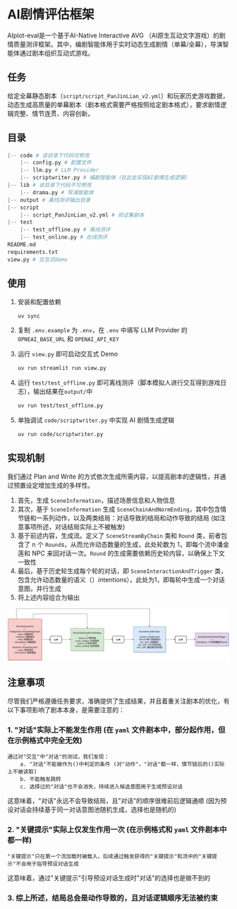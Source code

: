 # AI剧情评估框架

AIplot-eval是一个基于AI-Native Interactive AVG （AI原生互动文字游戏）的剧情质量测评框架。其中，编剧智能体用于实时动态生成剧情（单幕/全幕），导演智能体通过剧本组织互动式游戏。

## 任务
给定全幕静态剧本（`script/script_PanJinLian_v2.yml`）和玩家历史游戏数据，动态生成高质量的单幕剧本（剧本格式需要严格按照给定剧本格式），要求剧情逻辑完整、情节连贯、内容创新。

## 目录
```python
|-- code # 该目录下代码可修改
    |-- config.py # 配置文件
    |-- llm.py # LLM Provider
    |-- scriptwriter.py # 编剧智能体（在此处实现AI剧情生成逻辑）
|-- lib # 该目录下代码不可修改
    |-- drama.py # 导演智能体
|-- output # 离线测评输出目录
|-- script
    |-- script_PanJinLian_v2.yml # 验证集剧本
|-- test
    |-- test_offline.py # 离线测评
    |-- test_online.py # 在线测评
README.md
requirements.txt
view.py # 交互式demo
```

## 使用
1. 安装和配置依赖
    ```bash
    uv sync
    ```

2. 复制 `.env.example` 为 `.env`，在 `.env` 中填写 LLM Provider 的 `OPNEAI_BASE_URL` 和 `OPENAI_API_KEY`

3. 运行 `view.py` 即可启动交互式 Demo
    ```bash
    uv run streamlit run view.py
    ```

4. 运行 `test/test_offline.py` 即可离线测评（脚本模拟人进行交互得到游戏日志），输出结果在`output/`中
    ```bash
    uv run test/test_offline.py
    ```

5. 单独调试 `code/scriptwriter.py` 中实现 AI 剧情生成逻辑
    ```bash
    uv run code/scriptwriter.py
    ```


## 实现机制
我们通过 Plan and Write 的方式依次生成所需内容，以提高剧本的逻辑性，并通过预置设定增加生成的多样性。
1. 首先，生成 `SceneInformation`，描述场景信息和人物信息
2. 其次，基于 `SceneInformation` 生成 `SceneChainAndNormEnding`，其中包含情节链和一系列动作，以及两类结局：对话导致的结局和动作导致的结局 (如注意事项所述，对话结局实际上不被触发)
3. 基于前述内容，生成流。定义了 `SceneStreamByChain` 类和 `Round` 类，前者包含了 n 个 `Round`s，从而允许动态数量的生成，此处轮数为 1，即每个流中潘金莲和 NPC 来回对话一次。`Round` 的生成需要依赖历史轮内容，以确保上下文一致性
4. 最后，基于历史轮生成每个轮的对话，即 `SceneInteractionAndTrigger` 类，包含允许动态数量的语义（）intentions），此处为1，即每轮中生成一个对话意图，并行生成
5. 将上述内容组合为输出

![](docs/游戏剧情生成流程图.png)

<!-- <img src="游戏剧情生成流程图.png" alt="图片描述" style="width: 90%; display: block; margin: 0 auto;" /> -->

## 注意事项
尽管我们严格遵循任务要求，准确提供了生成结果，并且着重关注剧本的优化，有以下事项影响了剧本本身，是需要注意的：
### 1. "对话"实际上不能发生作用 (在 `yaml` 文件剧本中，部分起作用，但在示例格式中完全无效)
    通过对"交互"中"对话"的测试，我们发现：
        a. "对话"不能被作为()中判定的条件 (对"动作"，"对话"都一样，情节链后的()实际上不被读取)
        b. 不能触发跳转
        c. 选择过的"对话"也不会消失，持续进入候选意图用于生成预设对话
这意味着，"对话"永远不会导致结局，且"对话"的顺序很难前后逻辑通顺 (因为预设对话会持续基于同一对话意图池随机生成，选择也是随机的)

### 2. "关键提示"实际上仅发生作用一次 (在示例格式和 `yaml` 文件剧本中都一样)
    "关键提示"只在第一个流加载时被载入，后续通过触发获得的"关键提示"和流中的"关键提示"不会用于指导预设对话生成
这意味着，通过"关键提示"引导预设对话生成时"对话"的选择也是做不到的

### 3. 综上所述，结局总会是动作导致的，且对话逻辑顺序无法被约束
